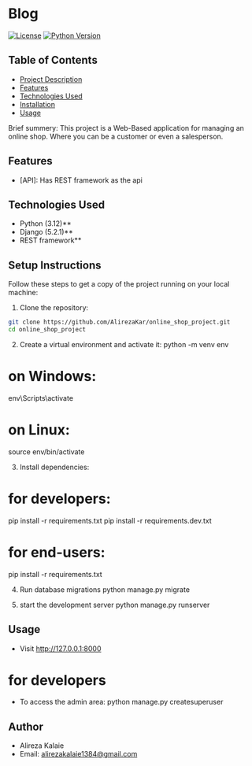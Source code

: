 # Blog 

[![License](https://img.shields.io/badge/license-MIT-blue.svg)](LICENSE) [![Python Version](https://img.shields.io/badge/python-3.x-blue.svg)]()

## Table of Contents
- [Project Description](#project-description)
- [Features](#features)
- [Technologies Used](#technologies-used)
- [Installation](#installation)
- [Usage](#usage)


Brief summery: This project is a Web-Based application for managing an online shop. Where you can be a customer 
or even a salesperson. 

## Features
- [API]: Has REST framework as the api 

## Technologies Used
- Python (3.12)**
- Django (5.2.1)**
- REST framework**

## Setup Instructions 

Follow these steps to get a copy of the project running on your local machine:

1. Clone the repository:
```bash
git clone https://github.com/AlirezaKar/online_shop_project.git
cd online_shop_project
```

2. Create a virtual environment and activate it:
python -m venv env
# on Windows: 
env\Scripts\activate
# on Linux:
source env/bin/activate

3. Install dependencies:
# for developers:
pip install -r requirements.txt
pip install -r requirements.dev.txt
# for end-users:
pip install -r requirements.txt

4. Run database migrations
python manage.py migrate

5. start the development server
python manage.py runserver

## Usage

- Visit http://127.0.0.1:8000
# for developers 
- To access the admin area: python manage.py createsuperuser 

## Author
- Alireza Kalaie
- Email: alirezakalaie1384@gmail.com

